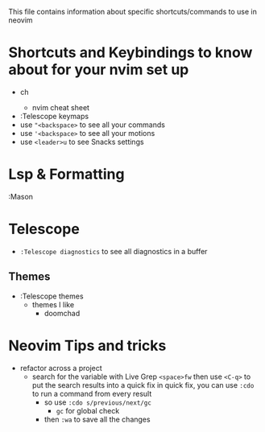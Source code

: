 This file contains information about specific shortcuts/commands to use in neovim

# Shortcuts and Keybindings to know about for your nvim set up

- <space>ch
  - nvim cheat sheet
- :Telescope keymaps
- use `"<backspace>` to see all your commands
- use `'<backspace>` to see all your motions
- use `<leader>u` to see Snacks settings

# Lsp & Formatting

:Mason

# Telescope

- `:Telescope diagnostics` to see all diagnostics in a buffer

## Themes

- :Telescope themes
  - themes I like
    - doomchad

# Neovim Tips and tricks

- refactor across a project
  - search for the variable with Live Grep `<space>fw` then use `<C-q>` to put the search results into a quick fix in quick fix, you can use `:cdo` to run a command from every result
    - so use `:cdo s/previous/next/gc`
      - `gc` for global check
    - then `:wa` to save all the changes
